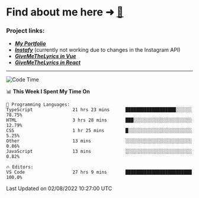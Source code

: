 # Find about me here ➜ [🧑](https://pauabella.dev)

### Project links:
- ***[My Portfolio](https://pauabella.dev)***
- ***[Instafy](https://instafy.me)*** (currently not working due to changes in the Instagram API)
- ***[GiveMeTheLyrics in Vue](https://lyrics.pauabella.dev)***
- ***[GiveMeTheLyrics in React](https://pauabella.dev/GiveMeTheLyrics)***

---
<!--START_SECTION:waka-->
![Code Time](http://img.shields.io/badge/Code%20Time-1%2C342%20hrs%206%20mins-blue)

📊 **This Week I Spent My Time On** 

```text
💬 Programming Languages: 
TypeScript               21 hrs 23 mins      ███████████████████░░░░░░   78.75% 
HTML                     3 hrs 28 mins       ███░░░░░░░░░░░░░░░░░░░░░░   12.79% 
CSS                      1 hr 25 mins        █░░░░░░░░░░░░░░░░░░░░░░░░   5.25% 
Other                    13 mins             ░░░░░░░░░░░░░░░░░░░░░░░░░   0.86% 
JavaScript               13 mins             ░░░░░░░░░░░░░░░░░░░░░░░░░   0.82%

🔥 Editors: 
VS Code                  27 hrs 9 mins       █████████████████████████   100.0%

```


 Last Updated on 02/08/2022 10:27:00 UTC
<!--END_SECTION:waka-->
